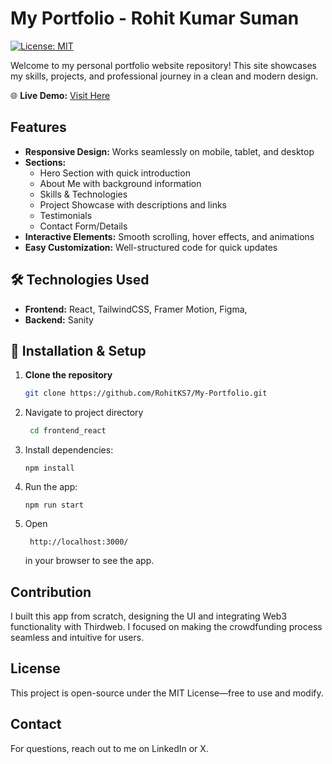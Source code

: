 # My Portfolio - Rohit Kumar Suman

[![License: MIT](https://img.shields.io/badge/License-MIT-yellow.svg)](https://opensource.org/licenses/MIT)

Welcome to my personal portfolio website repository! This site showcases my skills, projects, and professional journey in a clean and modern design.

🌐 **Live Demo:** [Visit Here](https://my-portfolio-rohitks7.vercel.app/)

## Features

- **Responsive Design:** Works seamlessly on mobile, tablet, and desktop
- **Sections:**
  - Hero Section with quick introduction
  - About Me with background information
  - Skills & Technologies
  - Project Showcase with descriptions and links
  - Testimonials 
  - Contact Form/Details
- **Interactive Elements:** Smooth scrolling, hover effects, and animations
- **Easy Customization:** Well-structured code for quick updates

## 🛠️ Technologies Used

- **Frontend:** React, TailwindCSS,  Framer Motion, Figma, 
- **Backend:** Sanity

## 🚀 Installation & Setup

1. **Clone the repository**
   ```bash
   git clone https://github.com/RohitKS7/My-Portfolio.git
   ```
   
2. Navigate to project directory
   ```bash
    cd frontend_react
   ```
   
3. Install dependencies:
   ```
   npm install
   ```
   
4. Run the app:
   ```
   npm run start
   ```

5. Open
   ```
    http://localhost:3000/
   ```
   in your browser to see the app.

## Contribution

I built this app from scratch, designing the UI and integrating Web3 functionality with Thirdweb. I focused on making the crowdfunding process seamless and intuitive for users.

## License

This project is open-source under the MIT License—free to use and modify.

## Contact

For questions, reach out to me on LinkedIn or X.



